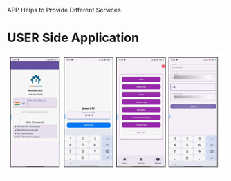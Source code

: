 APP Helps to Provide Different Services.

# USER Side Application

![App Screenshot](https://github.com/VivekPatil-2006/Service-APP/blob/main/User_1.png?raw=true)
